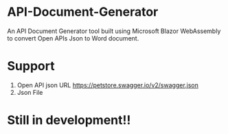 # API-Document-Generator
An API Document Generator tool built using Microsoft Blazor WebAssembly to convert Open APIs Json to Word document.
# Support
  1. Open API json URL
        https://petstore.swagger.io/v2/swagger.json
  2. Json File
# Still in development!!
